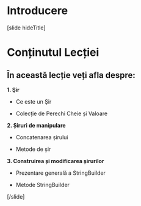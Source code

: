 # Introducere

[slide hideTitle]

# Conținutul Lecției

## În această lecție veți afla despre:

**1. Şir**

- Ce este un Şir

- Colecție de Perechi Cheie și Valoare

**2. Șiruri de manipulare**

- Concatenarea șirului

- Metode de șir

**3. Construirea și modificarea șirurilor**

- Prezentare generală a StringBuilder

- Metode StringBuilder

[/slide]
